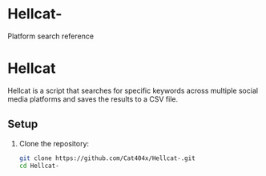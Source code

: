 # Hellcat-
Platform search reference
# Hellcat

Hellcat is a script that searches for specific keywords across multiple social media platforms and saves the results to a CSV file.

## Setup

1. Clone the repository:
   ```sh
   git clone https://github.com/Cat404x/Hellcat-.git
   cd Hellcat-